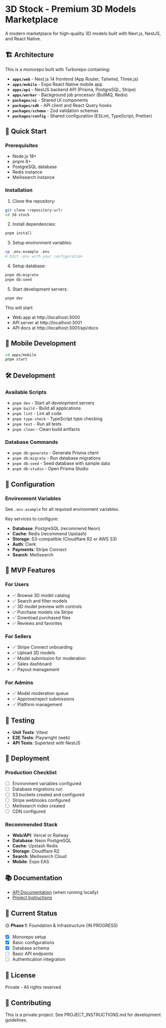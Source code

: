 # 3D Stock - Premium 3D Models Marketplace

A modern marketplace for high-quality 3D models built with Next.js, NestJS, and React Native.

## 🏗️ Architecture

This is a monorepo built with Turborepo containing:

- **`apps/web`** - Next.js 14 frontend (App Router, Tailwind, Three.js)
- **`apps/mobile`** - Expo React Native mobile app
- **`apps/api`** - NestJS backend API (Prisma, PostgreSQL, Stripe)
- **`apps/worker`** - Background job processor (BullMQ, Redis)
- **`packages/ui`** - Shared UI components
- **`packages/sdk`** - API client and React Query hooks
- **`packages/schema`** - Zod validation schemas
- **`packages/config`** - Shared configuration (ESLint, TypeScript, Prettier)

## 🚀 Quick Start

### Prerequisites

- Node.js 18+
- pnpm 8+
- PostgreSQL database
- Redis instance
- Meilisearch instance

### Installation

1. Clone the repository:
```bash
git clone <repository-url>
cd 3d-stock
```

2. Install dependencies:
```bash
pnpm install
```

3. Setup environment variables:
```bash
cp .env.example .env
# Edit .env with your configuration
```

4. Setup database:
```bash
pnpm db:migrate
pnpm db:seed
```

5. Start development servers:
```bash
pnpm dev
```

This will start:
- Web app at http://localhost:3000
- API server at http://localhost:3001
- API docs at http://localhost:3001/api/docs

## 📱 Mobile Development

```bash
cd apps/mobile
pnpm start
```

## 🛠️ Development

### Available Scripts

- `pnpm dev` - Start all development servers
- `pnpm build` - Build all applications
- `pnpm lint` - Lint all code
- `pnpm type-check` - TypeScript type checking
- `pnpm test` - Run all tests
- `pnpm clean` - Clean build artifacts

### Database Commands

- `pnpm db:generate` - Generate Prisma client
- `pnpm db:migrate` - Run database migrations
- `pnpm db:seed` - Seed database with sample data
- `pnpm db:studio` - Open Prisma Studio

## 🔧 Configuration

### Environment Variables

See `.env.example` for all required environment variables.

Key services to configure:
- **Database**: PostgreSQL (recommend Neon)
- **Cache**: Redis (recommend Upstash)
- **Storage**: S3-compatible (Cloudflare R2 or AWS S3)
- **Auth**: Clerk
- **Payments**: Stripe Connect
- **Search**: Meilisearch

## 🏢 MVP Features

### For Users
- ✅ Browse 3D model catalog
- ✅ Search and filter models
- ✅ 3D model preview with controls
- ✅ Purchase models via Stripe
- ✅ Download purchased files
- ✅ Reviews and favorites

### For Sellers
- ✅ Stripe Connect onboarding
- ✅ Upload 3D models
- ✅ Model submission for moderation
- ✅ Sales dashboard
- ✅ Payout management

### For Admins
- ✅ Model moderation queue
- ✅ Approve/reject submissions
- ✅ Platform management

## 🧪 Testing

- **Unit Tests**: Vitest
- **E2E Tests**: Playwright (web)
- **API Tests**: Supertest with NestJS

## 🚀 Deployment

### Production Checklist

- [ ] Environment variables configured
- [ ] Database migrations run
- [ ] S3 buckets created and configured
- [ ] Stripe webhooks configured
- [ ] Meilisearch index created
- [ ] CDN configured

### Recommended Stack

- **Web/API**: Vercel or Railway
- **Database**: Neon PostgreSQL
- **Cache**: Upstash Redis
- **Storage**: Cloudflare R2
- **Search**: Meilisearch Cloud
- **Mobile**: Expo EAS

## 📚 Documentation

- [API Documentation](http://localhost:3001/api/docs) (when running locally)
- [Project Instructions](./PROJECT_INSTRUCTIONS.md)

## 🔄 Current Status

🟡 **Phase 1**: Foundation & Infrastructure (IN PROGRESS)
- [x] Monorepo setup
- [x] Basic configurations
- [x] Database schema
- [ ] Basic API endpoints
- [ ] Authentication integration

## 📝 License

Private - All rights reserved

## 🤝 Contributing

This is a private project. See PROJECT_INSTRUCTIONS.md for development guidelines.
